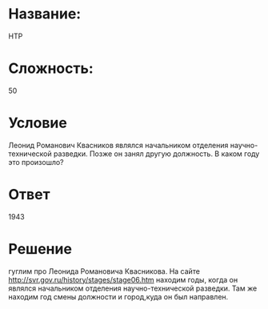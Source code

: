# Название: 
НТР

# Сложность: 
50

# Условие
Леонид Романович Квасников являлся начальником отделения научно-технической разведки. Позже он занял другую должность. В каком году это произошло?

# Ответ
1943

# Решение
гуглим про Леонида Романовича Квасникова. На сайте http://svr.gov.ru/history/stages/stage06.htm находим годы, когда он являлся начальником отделения научно-технической разведки. Там же находим год смены должности и город,куда он был направлен.
